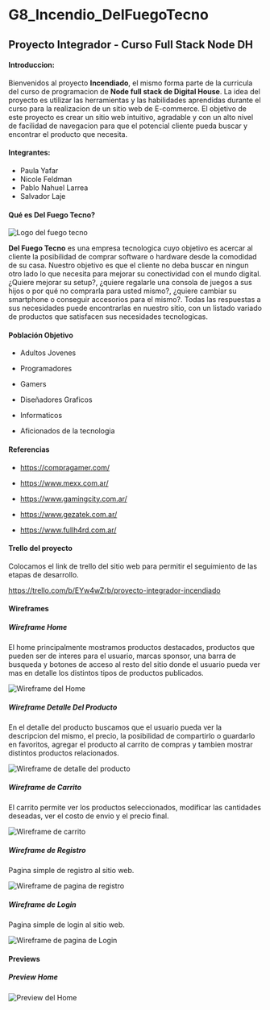 # **G8_Incendio_DelFuegoTecno**

## **Proyecto Integrador - Curso Full Stack Node DH**
#### **Introduccion:**
Bienvenidos al proyecto **Incendiado**, el mismo forma parte de la curricula del curso de programacion de **Node full stack de Digital House**. La idea del proyecto es utilizar las herramientas y las habilidades aprendidas durante el curso para la realizacion de un sitio web de E-commerce. El objetivo de este proyecto es crear un sitio web intuitivo, agradable y con un alto nivel de facilidad de navegacion para que el potencial cliente pueda buscar y encontrar el producto que necesita.

#### **Integrantes:**
- Paula Yafar
- Nicole Feldman
- Pablo Nahuel Larrea
- Salvador Laje

#### **Qué es Del Fuego Tecno?**

![Logo del fuego tecno](https://github.com/lpnahuel/G8_Incendio_DelFuegoTecno/main/public/imgREADME/dft-logo.png)

**Del Fuego Tecno** es una empresa tecnologica cuyo objetivo es acercar al cliente la posibilidad de comprar software o hardware desde la comodidad de su casa. Nuestro objetivo es que el cliente no deba buscar en ningun otro lado lo que necesita para mejorar su conectividad con el mundo digital. 
¿Quiere mejorar su setup?, ¿quiere regalarle una consola de juegos a sus hijos o por qué no comprarla para usted mismo?, ¿quiere cambiar su smartphone o conseguir accesorios para el mismo?. Todas las respuestas a sus necesidades puede encontrarlas en nuestro sitio, con un listado variado de productos que satisfacen sus necesidades tecnologicas.

#### **Población Objetivo**

- Adultos Jovenes

- Programadores

- Gamers

- Diseñadores Graficos

- Informaticos

- Aficionados de la tecnologia

#### **Referencias**

- https://compragamer.com/ 

- https://www.mexx.com.ar/

- https://www.gamingcity.com.ar/

- https://www.gezatek.com.ar/

- https://www.fullh4rd.com.ar/

#### **Trello del proyecto**

Colocamos el link de trello del sitio web para permitir el seguimiento de las etapas de desarrollo.

https://trello.com/b/EYw4wZrb/proyecto-integrador-incendiado

#### **Wireframes**

##### **Wireframe Home**

El home principalmente mostramos productos destacados, productos que pueden ser de interes para el usuario, marcas sponsor, una barra de busqueda y botones de acceso al resto del sitio donde el usuario pueda ver mas en detalle los distintos tipos de productos publicados.

![Wireframe del Home](https://github.com/lpnahuel/G8_Incendio_DelFuegoTecno/main/public/imgREADME/landing.png)

##### **Wireframe Detalle Del Producto**

En el detalle del producto buscamos que el usuario pueda ver la descripcion del mismo, el precio, la posibilidad de compartirlo o guardarlo en favoritos, agregar el producto al carrito de compras y tambien mostrar distintos productos relacionados.

![Wireframe de detalle del producto](https://github.com/lpnahuel/G8_Incendio_DelFuegoTecno/main/public/imgREADME/detalle-producto.png)

##### **Wireframe de Carrito**

El carrito permite ver los productos seleccionados, modificar las cantidades deseadas, ver el costo de envio y el precio final.

![Wireframe de carrito](https://github.com/lpnahuel/G8_Incendio_DelFuegoTecno/main/public/imgREADME/Carrito.jpg)

##### **Wireframe de Registro**

Pagina simple de registro al sitio web.

![Wireframe de pagina de registro](https://github.com/lpnahuel/G8_Incendio_DelFuegoTecno/main/public/imgREADME/Registro.jpg)

##### **Wireframe de Login**

Pagina simple de login al sitio web.

![Wireframe de pagina de Login](https:\\github.com\lpnahuel\G8_Incendio_DelFuegoTecno\main\public\imgREADME\Login.jpg)

#### **Previews**

##### **Preview Home**

![Preview del Home](https://github.com/lpnahuel/Wireframes_Del_Fuego_tecno/blob/main/previewhome.jpeg)